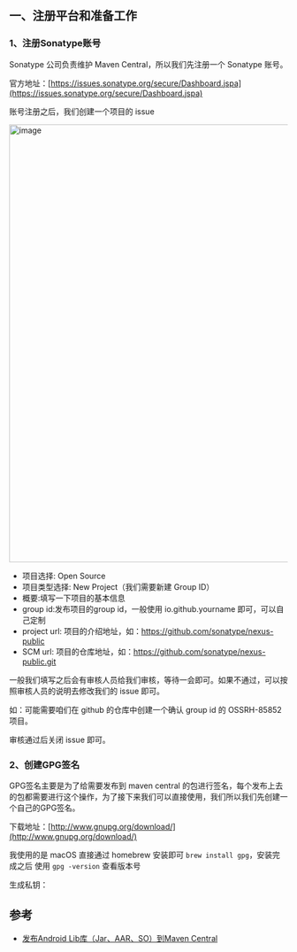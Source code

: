 ## 一、注册平台和准备工作

### 1、注册Sonatype账号

Sonatype 公司负责维护 Maven Central，所以我们先注册一个 Sonatype 账号。

官方地址：[https://issues.sonatype.org/secure/Dashboard.jspa](https://issues.sonatype.org/secure/Dashboard.jspa)

账号注册之后，我们创建一个项目的 issue

<img width="791" alt="image" src="https://user-images.githubusercontent.com/17560388/199385106-dc401de2-93ea-4109-84d5-a734b02ac4db.png">

- 项目选择: Open Source
- 项目类型选择: New Project（我们需要新建 Group ID）
- 概要:填写一下项目的基本信息
- group id:发布项目的group id，一般使用 io.github.yourname 即可，可以自己定制
- project url: 项目的介绍地址，如：https://github.com/sonatype/nexus-public
- SCM url: 项目的仓库地址，如：https://github.com/sonatype/nexus-public.git

一般我们填写之后会有审核人员给我们审核，等待一会即可。如果不通过，可以按照审核人员的说明去修改我们的 issue 即可。

如：可能需要咱们在 github 的仓库中创建一个确认 group id 的 OSSRH-85852 项目。

审核通过后关闭 issue 即可。

### 2、创建GPG签名

GPG签名主要是为了给需要发布到 maven central 的包进行签名，每个发布上去的包都需要进行这个操作，为了接下来我们可以直接使用，我们所以我们先创建一个自己的GPG签名。

下载地址：[http://www.gnupg.org/download/](http://www.gnupg.org/download/)

我使用的是 macOS 直接通过 homebrew 安装即可 `brew install gpg`，安装完成之后 使用 `gpg -version` 查看版本号

生成私钥：

## 参考

- [发布Android Lib库（Jar、AAR、SO）到Maven Central](https://blog.csdn.net/xiaozeiqwe/article/details/117379335)
